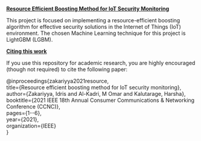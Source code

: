 <ins>**Resource Efficient Boosting Method for IoT Security Monitoring**</ins>

This project is focused on implementing a resource-efficient boosting algorithm for effective security solutions in the Internet of Things (IoT) environment. The chosen Machine Learning technique for this project is LightGBM (LGBM). 

<ins>**Citing this work**</ins>

If you use this repository for academic research, you are highly encouraged (though not required) to cite the following paper:

@inproceedings{zakariyya2021resource, <br />
  title={Resource efficient boosting method for IoT security monitoring}, <br />
  author={Zakariyya, Idris and Al-Kadri, M Omar and Kalutarage, Harsha}, <br />
  booktitle={2021 IEEE 18th Annual Consumer Communications \& Networking Conference (CCNC)},<br />
  pages={1--6}, <br />
  year={2021},<br />
  organization={IEEE}<br />
}
